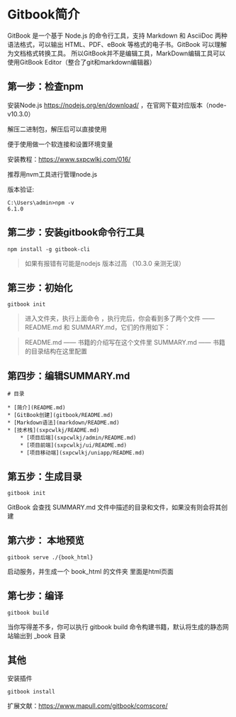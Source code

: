 # Gitbook简介

GitBook 是一个基于 Node.js 的命令行工具，支持 Markdown 和 AsciiDoc 两种语法格式，可以输出 HTML、PDF、eBook 等格式的电子书。GitBook 可以理解为文档格式转换工具。
所以GitBook并不是编辑工具，MarkDown编辑工具可以使用GitBook Editor（整合了git和markdown编辑器）

## 第一步：检查npm

安装Node.js
https://nodejs.org/en/download/ ，在官网下载对应版本（node-v10.3.0）

解压二进制包，解压后可以直接使用

便于使用做一个软连接和设置环境变量

安装教程：https://www.sxpcwlkj.com/016/

推荐用nvm工具进行管理node.js

版本验证:
```
C:\Users\admin>npm -v
6.1.0
```

## 第二步：安装gitbook命令行工具

```
npm install -g gitbook-cli
```
> 如果有报错有可能是nodejs 版本过高 （10.3.0 亲测无误）


## 第三步：初始化

` gitbook init `

> 进入文件夹，执行上面命令 ，执行完后，你会看到多了两个文件 —— README.md 和 SUMMARY.md，它们的作用如下：

> README.md —— 书籍的介绍写在这个文件里
> SUMMARY.md —— 书籍的目录结构在这里配置

## 第四步：编辑SUMMARY.md

```
# 目录

* [简介](README.md)
* [GitBook创建](gitbook/README.md)
* [Markdown语法](markdown/README.md)
* [技术栈](sxpcwlkj/README.md)
    * [项目后端](sxpcwlkj/admin/README.md)
    * [项目前端](sxpcwlkj/ui/README.md)
    * [项目移动端](sxpcwlkj/uniapp/README.md)
```

## 第五步：生成目录

` gitbook init `

GitBook 会查找 SUMMARY.md 文件中描述的目录和文件，如果没有则会将其创建

## 第六步： 本地预览

` gitbook serve ./{book_html} `

启动服务，并生成一个 book_html 的文件夹 里面是html页面

## 第七步：编译

` gitbook build `

当你写得差不多，你可以执行 gitbook build 命令构建书籍，默认将生成的静态网站输出到 _book 目录


## 其他

安装插件

` gitbook install `

扩展文献：https://www.mapull.com/gitbook/comscore/